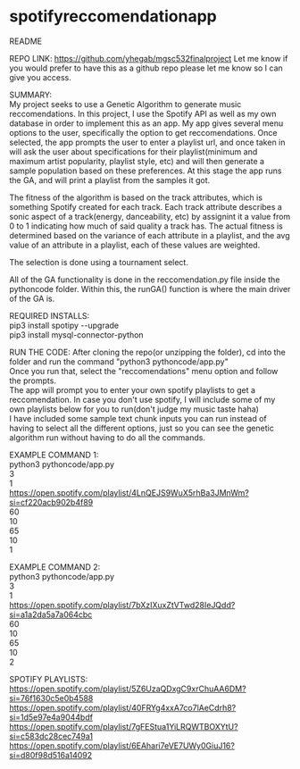 # spotifyreccomendationapp
README

REPO LINK: 
https://github.com/yhegab/mgsc532finalproject
Let me know if you would prefer to have this as a github repo please let me know so I can give you access.

SUMMARY:  
My project seeks to use a Genetic Algorithm to generate music reccomendations. In this project, I use the Spotify API as well as my own database in order to implement this as an app. My app gives several menu options to the user, specifically the option to get reccomendations. Once selected, the app prompts the user to enter a playlist url, and once taken in will ask the user about specifications for their playlist(minimum and maximum artist popularity, playlist style, etc) and will then generate a sample population based on these preferences. At this stage the app runs the GA, and will print a playlist from the samples it got.  

The fitness of the algorithm is based on the track attributes, which is something Spotify created for each track. Each track attribute describes a sonic aspect of a track(energy, danceability, etc) by assignint it a value from 0 to 1 indicating how much of said quality a track has. The actual fitness is determined based on the variance of each attribute in a playlist, and the avg value of an attribute in a playlist, each of these values are weighted.  

The selection is done using a tournament select.  

All of the GA functionality is done in the reccomendation.py file inside the pythoncode folder. Within this, the runGA() function is where the main driver of the GA is.


REQUIRED INSTALLS:  
pip3 install spotipy --upgrade  
pip3 install mysql-connector-python  

RUN THE CODE:
After cloning the repo(or unzipping the folder), cd into the folder and run the command "python3 pythoncode/app.py"  
Once you run that, select the "reccomendations" menu option and follow the prompts.  
The app will prompt you to enter your own spotify playlists to get a reccomendation. In case you don't use spotify, I will include some of my own playlists below for you to run(don't judge my music taste haha)  
I have included some sample text chunk inputs you can run instead of having to select all the different options, just so you can see the genetic algorithm run without having to do all the commands.  

EXAMPLE COMMAND 1:  
python3 pythoncode/app.py  
3  
1  
https://open.spotify.com/playlist/4LnQEJS9WuX5rhBa3JMnWm?si=cf220acb902b4f89  
60  
10  
65  
10  
1  

EXAMPLE COMMAND 2:  
python3 pythoncode/app.py  
3  
1  
https://open.spotify.com/playlist/7bXzIXuxZtVTwd28IeJQdd?si=a1a2da5a7a064cbc  
60  
10  
65  
10  
2  


SPOTIFY PLAYLISTS:  
https://open.spotify.com/playlist/5Z6UzaQDxgC9xrChuAA6DM?si=76f1630c5e0b4588
https://open.spotify.com/playlist/40FRYg4xxA7co7lAeCdrh8?si=1d5e97e4a9044bdf
https://open.spotify.com/playlist/7gFEStua1YiLRQWTBOXYtU?si=c583dc28cec749a1
https://open.spotify.com/playlist/6EAhari7eVE7UWy0GiuJ16?si=d80f98d516a14092



